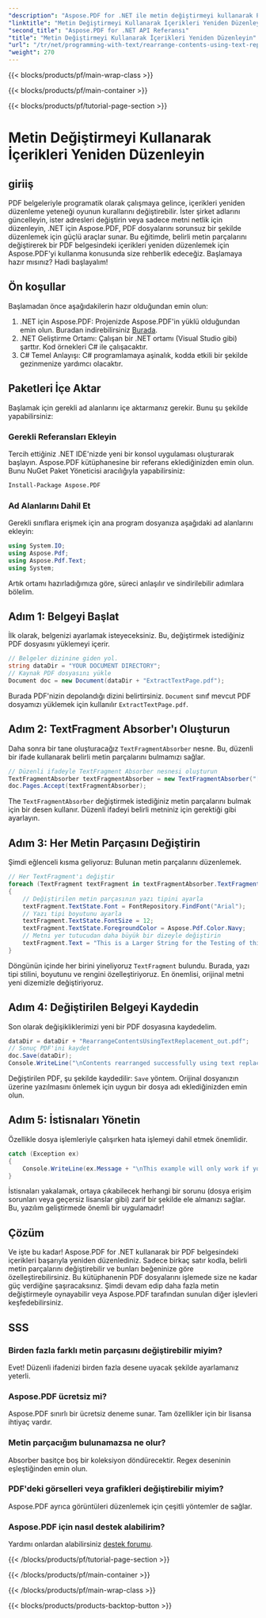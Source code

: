 ```yaml
---
"description": "Aspose.PDF for .NET ile metin değiştirmeyi kullanarak PDF içeriklerini nasıl yeniden düzenleyeceğinizi öğrenin. Belge düzenleme becerilerinizi geliştirmek için adım adım eğitim."
"linktitle": "Metin Değiştirmeyi Kullanarak İçerikleri Yeniden Düzenleyin"
"second_title": "Aspose.PDF for .NET API Referansı"
"title": "Metin Değiştirmeyi Kullanarak İçerikleri Yeniden Düzenleyin"
"url": "/tr/net/programming-with-text/rearrange-contents-using-text-replacement/"
"weight": 270
---
```


{{< blocks/products/pf/main-wrap-class >}}

{{< blocks/products/pf/main-container >}}

{{< blocks/products/pf/tutorial-page-section >}}

# Metin Değiştirmeyi Kullanarak İçerikleri Yeniden Düzenleyin

## giriiş

PDF belgeleriyle programatik olarak çalışmaya gelince, içerikleri yeniden düzenleme yeteneği oyunun kurallarını değiştirebilir. İster şirket adlarını güncelleyin, ister adresleri değiştirin veya sadece metni netlik için düzenleyin, .NET için Aspose.PDF, PDF dosyalarını sorunsuz bir şekilde düzenlemek için güçlü araçlar sunar. Bu eğitimde, belirli metin parçalarını değiştirerek bir PDF belgesindeki içerikleri yeniden düzenlemek için Aspose.PDF'yi kullanma konusunda size rehberlik edeceğiz. Başlamaya hazır mısınız? Hadi başlayalım!

## Ön koşullar

Başlamadan önce aşağıdakilerin hazır olduğundan emin olun:

1. .NET için Aspose.PDF: Projenizde Aspose.PDF'in yüklü olduğundan emin olun. Buradan indirebilirsiniz [Burada](https://releases.aspose.com/pdf/net/).
2. .NET Geliştirme Ortamı: Çalışan bir .NET ortamı (Visual Studio gibi) şarttır. Kod örnekleri C# ile çalışacaktır.
3. C# Temel Anlayışı: C# programlamaya aşinalık, kodda etkili bir şekilde gezinmenize yardımcı olacaktır.

## Paketleri İçe Aktar

Başlamak için gerekli ad alanlarını içe aktarmanız gerekir. Bunu şu şekilde yapabilirsiniz:

### Gerekli Referansları Ekleyin

Tercih ettiğiniz .NET IDE'nizde yeni bir konsol uygulaması oluşturarak başlayın. Aspose.PDF kütüphanesine bir referans eklediğinizden emin olun. Bunu NuGet Paket Yöneticisi aracılığıyla yapabilirsiniz:

```sh
Install-Package Aspose.PDF
```

### Ad Alanlarını Dahil Et

Gerekli sınıflara erişmek için ana program dosyanıza aşağıdaki ad alanlarını ekleyin:

```csharp
using System.IO;
using Aspose.Pdf;
using Aspose.Pdf.Text;
using System;
```

Artık ortamı hazırladığımıza göre, süreci anlaşılır ve sindirilebilir adımlara bölelim.

## Adım 1: Belgeyi Başlat

İlk olarak, belgenizi ayarlamak isteyeceksiniz. Bu, değiştirmek istediğiniz PDF dosyasını yüklemeyi içerir.

```csharp
// Belgeler dizinine giden yol.
string dataDir = "YOUR DOCUMENT DIRECTORY";
// Kaynak PDF dosyasını yükle
Document doc = new Document(dataDir + "ExtractTextPage.pdf");
```
Burada PDF'nizin depolandığı dizini belirtirsiniz. `Document` sınıf mevcut PDF dosyamızı yüklemek için kullanılır `ExtractTextPage.pdf`.

## Adım 2: TextFragment Absorber'ı Oluşturun

Daha sonra bir tane oluşturacağız `TextFragmentAbsorber` nesne. Bu, düzenli bir ifade kullanarak belirli metin parçalarını bulmamızı sağlar.

```csharp
// Düzenli ifadeyle TextFragment Absorber nesnesi oluşturun
TextFragmentAbsorber textFragmentAbsorber = new TextFragmentAbsorber("[TextFragmentAbsorber,companyname,Textbox,50]");
doc.Pages.Accept(textFragmentAbsorber);
```
The `TextFragmentAbsorber` değiştirmek istediğiniz metin parçalarını bulmak için bir desen kullanır. Düzenli ifadeyi belirli metniniz için gerektiği gibi ayarlayın.

## Adım 3: Her Metin Parçasını Değiştirin

Şimdi eğlenceli kısma geliyoruz: Bulunan metin parçalarını düzenlemek.

```csharp
// Her TextFragment'ı değiştir
foreach (TextFragment textFragment in textFragmentAbsorber.TextFragments)
{
    // Değiştirilen metin parçasının yazı tipini ayarla
    textFragment.TextState.Font = FontRepository.FindFont("Arial");
    // Yazı tipi boyutunu ayarla
    textFragment.TextState.FontSize = 12;
    textFragment.TextState.ForegroundColor = Aspose.Pdf.Color.Navy;
    // Metni yer tutucudan daha büyük bir dizeyle değiştirin
    textFragment.Text = "This is a Larger String for the Testing of this issue";
}
```
Döngünün içinde her birini yineliyoruz `TextFragment` bulundu. Burada, yazı tipi stilini, boyutunu ve rengini özelleştiriyoruz. En önemlisi, orijinal metni yeni dizemizle değiştiriyoruz.

## Adım 4: Değiştirilen Belgeyi Kaydedin

Son olarak değişikliklerimizi yeni bir PDF dosyasına kaydedelim.

```csharp
dataDir = dataDir + "RearrangeContentsUsingTextReplacement_out.pdf";
// Sonuç PDF'ini kaydet
doc.Save(dataDir);
Console.WriteLine("\nContents rearranged successfully using text replacement.\nFile saved at " + dataDir);
```
Değiştirilen PDF, şu şekilde kaydedilir: `Save` yöntem. Orijinal dosyanızın üzerine yazılmasını önlemek için uygun bir dosya adı eklediğinizden emin olun.

## Adım 5: İstisnaları Yönetin

Özellikle dosya işlemleriyle çalışırken hata işlemeyi dahil etmek önemlidir.

```csharp
catch (Exception ex)
{
    Console.WriteLine(ex.Message + "\nThis example will only work if you apply a valid Aspose License. You can purchase a full license or get a 30-day temporary license from http://www.aspose.com/satınalma/default.aspx.");
}
```
İstisnaları yakalamak, ortaya çıkabilecek herhangi bir sorunu (dosya erişim sorunları veya geçersiz lisanslar gibi) zarif bir şekilde ele almanızı sağlar. Bu, yazılım geliştirmede önemli bir uygulamadır!

## Çözüm

Ve işte bu kadar! Aspose.PDF for .NET kullanarak bir PDF belgesindeki içerikleri başarıyla yeniden düzenlediniz. Sadece birkaç satır kodla, belirli metin parçalarını değiştirebilir ve bunları beğeninize göre özelleştirebilirsiniz. Bu kütüphanenin PDF dosyalarını işlemede size ne kadar güç verdiğine şaşıracaksınız. Şimdi devam edip daha fazla metin değiştirmeyle oynayabilir veya Aspose.PDF tarafından sunulan diğer işlevleri keşfedebilirsiniz.

## SSS

### Birden fazla farklı metin parçasını değiştirebilir miyim?
Evet! Düzenli ifadenizi birden fazla desene uyacak şekilde ayarlamanız yeterli.

### Aspose.PDF ücretsiz mi?
Aspose.PDF sınırlı bir ücretsiz deneme sunar. Tam özellikler için bir lisansa ihtiyaç vardır.

### Metin parçacığım bulunamazsa ne olur?
Absorber basitçe boş bir koleksiyon döndürecektir. Regex deseninin eşleştiğinden emin olun.

### PDF'deki görselleri veya grafikleri değiştirebilir miyim?
Aspose.PDF ayrıca görüntüleri düzenlemek için çeşitli yöntemler de sağlar.

### Aspose.PDF için nasıl destek alabilirim?
Yardımı onlardan alabilirsiniz [destek forumu](https://forum.aspose.com/c/pdf/10).

{{< /blocks/products/pf/tutorial-page-section >}}

{{< /blocks/products/pf/main-container >}}

{{< /blocks/products/pf/main-wrap-class >}}

{{< blocks/products/products-backtop-button >}}